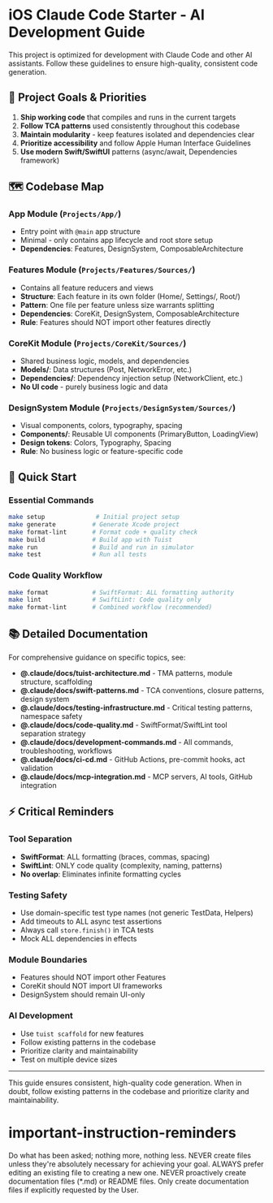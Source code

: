 # iOS Claude Code Starter - AI Development Guide

This project is optimized for development with Claude Code and other AI assistants. Follow these guidelines to ensure high-quality, consistent code generation.

## 🎯 Project Goals & Priorities

1. **Ship working code** that compiles and runs in the current targets
2. **Follow TCA patterns** used consistently throughout this codebase
3. **Maintain modularity** - keep features isolated and dependencies clear
4. **Prioritize accessibility** and follow Apple Human Interface Guidelines
5. **Use modern Swift/SwiftUI** patterns (async/await, Dependencies framework)

## 🗺 Codebase Map

### **App Module** (`Projects/App/`)
- Entry point with `@main` app structure
- Minimal - only contains app lifecycle and root store setup
- **Dependencies**: Features, DesignSystem, ComposableArchitecture

### **Features Module** (`Projects/Features/Sources/`)
- Contains all feature reducers and views
- **Structure**: Each feature in its own folder (Home/, Settings/, Root/)
- **Pattern**: One file per feature unless size warrants splitting
- **Dependencies**: CoreKit, DesignSystem, ComposableArchitecture
- **Rule**: Features should NOT import other features directly

### **CoreKit Module** (`Projects/CoreKit/Sources/`)
- Shared business logic, models, and dependencies
- **Models/**: Data structures (Post, NetworkError, etc.)
- **Dependencies/**: Dependency injection setup (NetworkClient, etc.)
- **No UI code** - purely business logic and data

### **DesignSystem Module** (`Projects/DesignSystem/Sources/`)
- Visual components, colors, typography, spacing
- **Components/**: Reusable UI components (PrimaryButton, LoadingView)
- **Design tokens**: Colors, Typography, Spacing
- **Rule**: No business logic or feature-specific code

## 🚀 Quick Start

### **Essential Commands**
```bash
make setup              # Initial project setup
make generate          # Generate Xcode project
make format-lint       # Format code + quality check
make build             # Build app with Tuist
make run               # Build and run in simulator
make test              # Run all tests
```

### **Code Quality Workflow**
```bash
make format            # SwiftFormat: ALL formatting authority
make lint              # SwiftLint: Code quality only
make format-lint       # Combined workflow (recommended)
```

## 📚 Detailed Documentation

For comprehensive guidance on specific topics, see:

- **@.claude/docs/tuist-architecture.md** - TMA patterns, module structure, scaffolding
- **@.claude/docs/swift-patterns.md** - TCA conventions, closure patterns, design system
- **@.claude/docs/testing-infrastructure.md** - Critical testing patterns, namespace safety
- **@.claude/docs/code-quality.md** - SwiftFormat/SwiftLint tool separation strategy
- **@.claude/docs/development-commands.md** - All commands, troubleshooting, workflows
- **@.claude/docs/ci-cd.md** - GitHub Actions, pre-commit hooks, act validation
- **@.claude/docs/mcp-integration.md** - MCP servers, AI tools, GitHub integration

## ⚡ Critical Reminders

### **Tool Separation**
- **SwiftFormat**: ALL formatting (braces, commas, spacing)
- **SwiftLint**: ONLY code quality (complexity, naming, patterns)
- **No overlap**: Eliminates infinite formatting cycles

### **Testing Safety**
- Use domain-specific test type names (not generic TestData, Helpers)
- Add timeouts to ALL async test assertions
- Always call `store.finish()` in TCA tests
- Mock ALL dependencies in effects

### **Module Boundaries**
- Features should NOT import other Features
- CoreKit should NOT import UI frameworks
- DesignSystem should remain UI-only

### **AI Development**
- Use `tuist scaffold` for new features
- Follow existing patterns in the codebase
- Prioritize clarity and maintainability
- Test on multiple device sizes

---

This guide ensures consistent, high-quality code generation. When in doubt, follow existing patterns in the codebase and prioritize clarity and maintainability.

# important-instruction-reminders
Do what has been asked; nothing more, nothing less.
NEVER create files unless they're absolutely necessary for achieving your goal.
ALWAYS prefer editing an existing file to creating a new one.
NEVER proactively create documentation files (*.md) or README files. Only create documentation files if explicitly requested by the User.